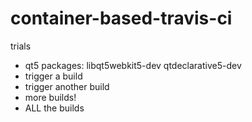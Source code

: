 # container-based-travis-ci
trials

- qt5 packages: libqt5webkit5-dev qtdeclarative5-dev
- trigger a build
- trigger another build
- more builds!
- ALL the builds
